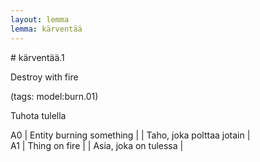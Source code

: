 ```yaml
---
layout: lemma
lemma: kärventää
---
```


<div class="sense">
# <span class="sensename">kärventää.1</span>

<span class="description">Destroy with fire</span>

(tags: model:burn.01)

<span class="description">Tuhota tulella</span>

A0 | Entity burning something |   | Taho, joka polttaa jotain |  
A1 | Thing on fire |   | Asia, joka on tulessa |  

</div>

